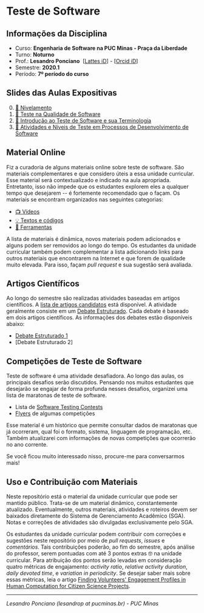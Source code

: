 # Teste de Software
## Informações da Disciplina
* Curso: **Engenharia de Software na PUC Minas - Praça da Liberdade**
* Turno: **Noturno**
* Prof.: **Lesandro Ponciano**  [[Lattes iD](http://lattes.cnpq.br/2211388362277178)] - [[Orcid iD](http://orcid.org/0000-0002-5724-0094)]
* Semestre: **2020.1**
* Período: **7º período do curso**

## Slides das Aulas Expositivas

0. [:notebook: Nivelamento](https://github.com/lesandrop/Teste-De-Software/blob/master/01-SlidesDasAulas/TS-00-Nivelamento.pdf)
1. [:notebook: Teste na Qualidade de Software](https://github.com/lesandrop/Teste-De-Software/blob/master/01-SlidesDasAulas/TS-01-TesteNaQualidadeDeSoftware%20.pdf)
1. [:notebook: Introdução ao Teste de Software e sua Terminologia](https://github.com/lesandrop/Teste-De-Software/blob/master/01-SlidesDasAulas/TS-02-Introdu%C3%A7%C3%A3oETerminologia.pdf)
1. [:notebook: Atividades e Níveis de Teste em Processos de Desenvolvimento de Software](https://github.com/lesandrop/Teste-De-Software/blob/master/01-SlidesDasAulas/TS-03-TesteNoProcessoDeDesenvolvimento.pdf)


## Material Online

Fiz a curadoria de alguns materiais online sobre teste de software. São materiais complementares e que considero úteis a essa unidade curricular. Esse material será contextualizado e indicado na aula apropriada. Entretanto, isso não impede que os estudantes explorem eles a qualquer tempo que desejarem -- é fortemente recomendado que o façam. Os materiais se encontram organizados nas seguintes categorias:

* [:tv: Vídeos](https://github.com/lesandrop/Teste-De-Software/blob/master/00a-MaterialOnline/Links-Videos.md)
* [:bulb: Textos e códigos ](https://github.com/lesandrop/Teste-De-Software/blob/master/00a-MaterialOnline/Links-TextAndCodes.md)
* [:wrench: Ferramentas](https://github.com/lesandrop/Teste-De-Software/blob/master/05-Ferramentas/Links-Ferramentas.md)

A lista de materiais é dinâmica, novos materiais podem adicionados e alguns podem ser removidos ao longo do tempo. Os estudantes da unidade curricular também podem complementar a lista adicionando links para outros materiais que encontrarem na Internet e que forem de qualidade muito elevada. Para isso, façam _pull request_ e sua sugestão será avaliada.

## Artigos Científicos

Ao longo do semestre são realizadas atividades baseadas em artigos científicos. A [lista de artigos candidatos](https://github.com/lesandrop/Teste-De-Software/blob/master/03-DebateEstruturado/Links-ArtigosCientificos.md) está disponível. A atividade geralmente consiste em um [Debate Estruturado](https://doi.org/10.5753/ihc.2018.4209). Cada debate é baseado em dois artigos científicos. As informações dos debates estão disponíveis abaixo:

* [Debate Estruturado 1](https://github.com/TS-puc-20201/Teste-De-Software/blob/master/03-DebateEstruturado/TS-DebateEstruturado1.pdf)
* [Debate Estruturado 2]

## Competições de Teste de Software

Teste de software é uma atividade desafiadora. Ao longo das aulas, os principais desafios serão discutidos. Pensando nos muitos estudantes que desejarão se engajar de forma profunda nesses desafios, organizei uma lista de maratonas de teste de software. 
* Lista de [Software Testing Contests](https://github.com/lesandrop/Teste-De-Software/blob/master/00b-CompeticoesDeTeste/SoftwareTestingContests.md)
* [Flyers](https://github.com/lesandrop/Teste-De-Software/tree/master/00b-CompeticoesDeTeste) de algumas competições

Esse material é um histórico que permite consultar dados de maratonas que já ocorreram, qual foi o formato, sistema, linguagem de programação, etc. Também atualizarei com informações de novas competições que ocorrerão no ano corrente.

Se você ficou muito interessado nisso, procure-me para conversarmos mais!


## Uso e Contribuição com Materiais

Neste repositório está o material da unidade curricular que pode ser mantido público. Trata-se de um material dinâmico, constantemente atualizado. Eventualmente, outros materiais, atividades e roteiros devem ser baixados diretamente do Sistema de Gerenciamento Acadêmico (SGA). Notas e correções de atividades são divulgadas exclusivamente pelo SGA. 

Os estudantes da unidade curricular podem contribuir com correções e sugestões neste repositório por meio de _pull requests_, _issues_ e _comentários_. Tais contribuições poderão, ao fim do semestre, após análise do professor, serem pontuadas com até 3 pontos extras :nerd_face: na unidade curricular. Para atribuição dos pontos serão levadas em consideração quatro métricas de engajamento: _activity ratio_, _relative activity duration_, _daily devoted time_, e _variation in periodicity_. Se desejar saber mais sobre essas métricas, leia o artigo [Finding Volunteers' Engagement Profiles in Human Computation for Citizen Science Projects](http://dx.doi.org/10.15346/hc.v1i2.12).

---

_Lesandro Ponciano (lesandrop at pucminas.br) - PUC Minas_